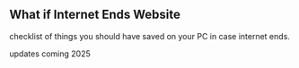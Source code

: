 ## What if Internet Ends Website

checklist of things you should have saved on your PC in case internet ends.

updates coming 2025
